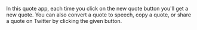 In this quote app, each time you click on the new quote button you'll get a new quote. You can also convert a quote to speech, copy a quote, or share a quote on Twitter by clicking the given button.
